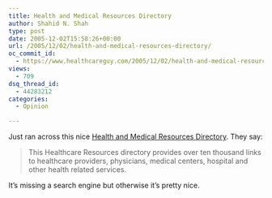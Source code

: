 ```yaml
---
title: Health and Medical Resources Directory
author: Shahid N. Shah
type: post
date: 2005-12-02T15:58:26+00:00
url: /2005/12/02/health-and-medical-resources-directory/
oc_commit_id:
  - https://www.healthcareguy.com/2005/12/02/health-and-medical-resources-directory/1478768946
views:
  - 709
dsq_thread_id:
  - 44283212
categories:
  - Opinion

---
```

Just ran across this nice [Health and Medical Resources Directory][1]. They say:

> This Healthcare Resources directory provides over ten thousand links to healthcare providers, physicians, medical centers, hospital and other health related services. 

It&#8217;s missing a search engine but otherwise it&#8217;s pretty nice.

 [1]: http://www.onlinehealthplace.com/